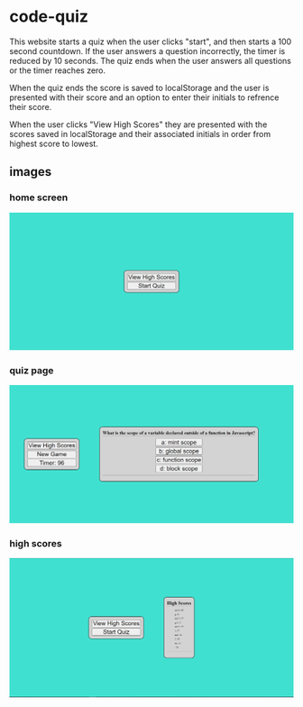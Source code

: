 # code-quiz
This website starts a quiz when the user clicks "start", and then starts a 100 second countdown.  If the user answers a question incorrectly, the timer is reduced by 10 seconds.  The quiz ends when the user answers all questions or the timer reaches zero.  

When the quiz ends the score is saved to localStorage and the user is presented with their score and an option to enter their initials to refrence their score.  

When the user clicks "View High Scores" they are presented with the scores saved in localStorage and their associated initials in order from highest score to lowest.

## images

### home screen
![home page](assets\images\home.png)
### quiz page
![quiz page](assets\images\quiz.png)
### high scores
![scores page](assets\images\scores.png)
